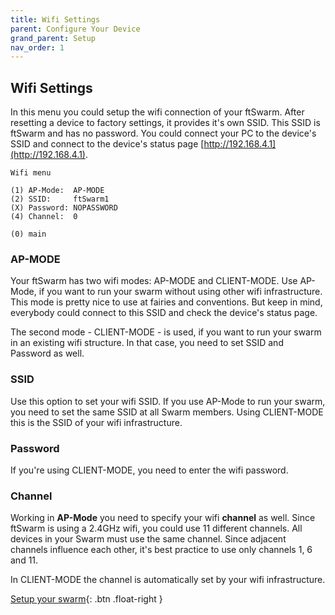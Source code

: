 ```yaml
---
title: Wifi Settings
parent: Configure Your Device
grand_parent: Setup
nav_order: 1
---
```


## Wifi Settings

In this menu you could setup the wifi connection of your ftSwarm. After resetting a device to factory settings, it provides it's own SSID.
This SSID is ftSwarm<SerialNumber> and has no password. You could connect your PC to the device's SSID and connect to the device's status page [http://192.168.4.1](http://192.168.4.1).

```
Wifi menu

(1) AP-Mode:  AP-MODE
(2) SSID:     ftSwarm1
(X) Password: NOPASSWORD
(4) Channel:  0

(0) main
```

### AP-MODE

Your ftSwarm has two wifi modes: AP-MODE and CLIENT-MODE. Use AP-Mode, if you want to run your swarm without using other wifi infrastructure.
This mode is pretty nice to use at fairies and conventions. But keep in mind, everybody could connect to this SSID and check the device's status page.

The second mode - CLIENT-MODE - is used, if you want to run your swarm in an existing wifi structure. In that case, you need to set SSID and Password as well.

### SSID

Use this option to set your wifi SSID. If you use AP-Mode to run your swarm, you need to set the same SSID at all Swarm members. 
Using CLIENT-MODE this is the SSID of your wifi infrastructure.

### Password

If you're using CLIENT-MODE, you need to enter the wifi password.

### Channel

Working in **AP-Mode** you need to specify your wifi **channel** as well. Since ftSwarm is using a 2.4GHz wifi, you could use 11 different channels. 
All devices in your Swarm must use the same channel. Since adjacent channels influence each other, it's best practice to use only channels 1, 6 and 11.

In CLIENT-MODE the channel is automatically set by your wifi infrastructure.

[Setup your swarm](../swarm){: .btn .float-right }
<br>